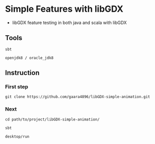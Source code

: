 # Simple Features with libGDX

- libGDX feature testing in both java and scala with libGDX

## Tools

`sbt`

`openjdk8 / oracle_jdk8`

## Instruction

### First step

`git clone https://github.com/gaara4896/libGDX-simple-animation.git`

### Next

`cd path/to/project/libGDX-simple-animation/`

`sbt`

`desktop/run`
